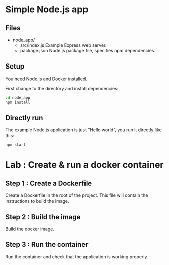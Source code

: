 # Simple Node.js app

## Files

- node_app/
  - src/index.js      Example Express web server.
  - package.json      Node.js package file, specifies npm dependencies.

## Setup

You need Node.js and Docker installed.

First change to the directory and install dependencies:

```bash
cd node_app
npm install
```

## Directly run

The example Node.js application is just "Hello world", you run it directly like this:

```bash
npm start
```


# Lab : Create & run a docker container

## Step 1 : Create a Dockerfile

Create a Dockerfile in the root of the project. This file will contain the instructions to build the image.

## Step 2 : Build the image

Build the docker image.

## Step 3 : Run the container

Run the container and check that the application is working properly.